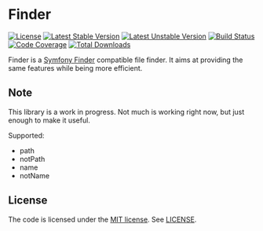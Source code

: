 # Finder

[![License](https://poser.pugx.org/tomzx/finder/license.svg)](https://packagist.org/packages/tomzx/finder)
[![Latest Stable Version](https://poser.pugx.org/tomzx/finder/v/stable.svg)](https://packagist.org/packages/tomzx/finder)
[![Latest Unstable Version](https://poser.pugx.org/tomzx/finder/v/unstable.svg)](https://packagist.org/packages/tomzx/finder)
[![Build Status](https://img.shields.io/travis/tomzx/finder.svg)](https://travis-ci.org/tomzx/finder)
[![Code Coverage](https://img.shields.io/codecov/c/github/tomzx/finder)](https://app.codecov.io/gh/tomzx/finder/)
[![Total Downloads](https://img.shields.io/packagist/dt/tomzx/finder.svg)](https://packagist.org/packages/tomzx/finder)

Finder is a [Symfony Finder](https://github.com/symfony/Finder) compatible file finder. It aims at providing the same features while being more efficient.

## Note

This library is a work in progress. Not much is working right now, but just enough to make it useful.

Supported:

- path
- notPath
- name
- notName

## License

The code is licensed under the [MIT license](http://choosealicense.com/licenses/mit/). See [LICENSE](LICENSE).
